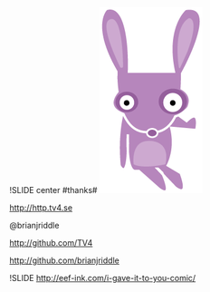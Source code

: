 !SLIDE center
#thanks#
![brianjriddle](brian.gif)

http://http.tv4.se

@brianjriddle

http://github.com/TV4

http://github.com/brianjriddle

!SLIDE
http://eef-ink.com/i-gave-it-to-you-comic/


